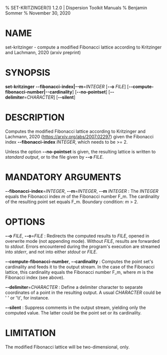% SET-KRITZINGER(1) 1.2.0 | Dispersion Toolkit Manuals
% Benjamin Sommer
% November 30, 2020

# NAME

set-kritzinger - compute a modified Fibonacci lattice according to Kritzinger and Lachmann, 2020 (arxiv preprint)

# SYNOPSIS

**set-kritzinger** **\--fibonacci-index|\--m**=*INTEGER* [**\--o** *FILE*] [**\--compute-fibonacci-number|--cardinality**] [**\--no-pointset**] [**\--delimiter**=*CHARACTER*] [**\--silent**]

# DESCRIPTION

Computes the modified Fibonacci lattice according to Kritzinger and Lachmann, 2020 (https://arxiv.org/abs/2007.02297) given the Fibonacci index **\--fibonacci-index** *INTEGER*, which needs to be >= 2.

Unless the option **\--no-pointset** is given, the resulting lattice is written to *standard output*, or to the file given by **\--o** *FILE*. 

# MANDATORY ARGUMENTS

**\--fibonacci-index**=*INTEGER*, **\--m**=*INTEGER*, **\--m** *INTEGER*
:   The *INTEGER* equals the Fibonacci index *m* of the Fibonacci number F_m. The cardinality of the resulting point set equals F_m. Boundary condition: *m* > 2.

# OPTIONS

**\--o** *FILE*, **\--o**=*FILE*
:   Redirects the computed results to *FILE*, opened in overwrite mode (not appending mode). Without *FILE*, results are forwarded to *stdout*. Errors encountered during the program's execution are streamed into *stderr*, and not into either *stdout* or *FILE*.

**\--compute-fibonacci-number**, **\--cardinality**
:   Computes the point set's cardinality and feeds it to the output stream. In the case of the Fibonacci lattice, this cardinality equals the Fibonacci number F_m, where *m* is the Fibonacci index (see above).

**\--delimiter**=*CHARACTER*
:   Define a delimiter character to separate coordinates of a point in the resulting output. A usual *CHARACTER* could be \' \' or \'\\t\', for instance.

**\--silent**
:   Suppress comments in the output stream, yielding only the computed value. The latter could be the point set or its cardinality.

# LIMITATION

The modified Fibonacci lattice will be two-dimensional, only.